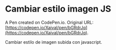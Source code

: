 # Cambiar estilo imagen JS

A Pen created on CodePen.io. Original URL: [https://codepen.io/Xaival/pen/bGRdrJq](https://codepen.io/Xaival/pen/bGRdrJq).

Cambiar estilo de imagen subida con javascript.
